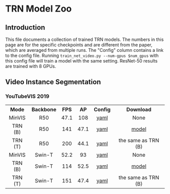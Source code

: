 # TRN Model Zoo

## Introduction

This file documents a collection of trained TRN models.
The numbers in this page are for the specific checkpoints and are different from the paper, which are averaged from multiple runs. The "Config" column contains a link to the config file. Running `train_net_video.py --num-gpus $num_gpus` with this config file will train a model with the same setting. ResNet-50 results are trained with 8 GPUs.

## Video Instance Segmentation
### YouTubeVIS 2019

<table><tbody>
<!-- START TABLE -->
<!-- TABLE HEADER -->
<th valign="bottom">Mode</th>
<th valign="bottom">Backbone</th>
<th valign="bottom">FPS</th>
<th valign="bottom">AP</th>
<th valign="bottom">Config</th>
<th valign="bottom">Download</th>
<!-- TABLE BODY -->
<!-- ROW: R50 -->
 <tr><td align="center">MinVIS</td>
<td align="center">R50</td>
<td align="center">47.1</td>
<td align="center">108</td>
<td align="center"><a href="configs/youtubevis_2019/minvis_video_maskformer2_R50_bs32_8ep_frame.yaml">yaml</a></td>
<td align="center">None</a></td>
</tr>
 <tr><td align="center">TRN (B)</td>
<td align="center">R50</td>
<td align="center">141</td>
<td align="center">47.1</td>
<td align="center"><a href="configs/youtubevis_2019/trn_balance_video_maskformer2_R50_bs32_8ep_frame.yaml">yaml</a></td>
<td align="center"><a href="https://drive.google.com/file/d/1-SQ9Oixvybpp2QDWxZOhqsHCCCXJY9J2/view?usp=sharing">model</a></td>
</tr>
 <tr><td align="center">TRN (T)</td>
<td align="center">R50</td>
<td align="center">200</td>
<td align="center">44.1</td>
<td align="center"><a href="configs/youtubevis_2019/trn_turbo_video_maskformer2_R50_bs32_8ep_frame.yaml">yaml</a></td>
<td align="center">the same as TRN (B)</a></td>
</tr>
<!-- ROW: Swin-T -->
 <tr><td align="center">MinVIS</td>
<td align="center">Swin-T</td>
<td align="center">52.2</td>
<td align="center">93</td>
<td align="center"><a href="configs/youtubevis_2019/minvis_video_maskformer2_R50_bs32_8ep_frame.yaml">yaml</a></td>
<td align="center">None</a></td>
</tr>
 <tr><td align="center">TRN (B)</td>
<td align="center">Swin-T</td>
<td align="center">114</td>
<td align="center">52.5</td>
<td align="center"><a href="configs/youtubevis_2019/swin/trn_balance_video_maskformer2_swin_tiny.yaml">yaml</a></td>
<td align="center"><a href="https://drive.google.com/file/d/1lyrKS00ON0Ly7r062eB9IQgJdmDURfKo/view?usp=sharing">model</a></td>
</tr>
 <tr><td align="center">TRN (T)</td>
<td align="center">Swin-T</td>
<td align="center">151</td>
<td align="center">47.4</td>
<td align="center"><a href="configs/youtubevis_2019/swin/trn_turbo_video_maskformer2_swin_tiny.yaml">yaml</a></td>
<td align="center">the same as TRN (B)</a></td>
</tr>
</tbody></table>

